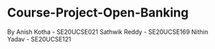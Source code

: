 # Course-Project-Open-Banking
By
Anish Kotha - SE20UCSE021
Sathwik Reddy - SE20UCSE169
Nithin Yadav - SE20UCSE121
